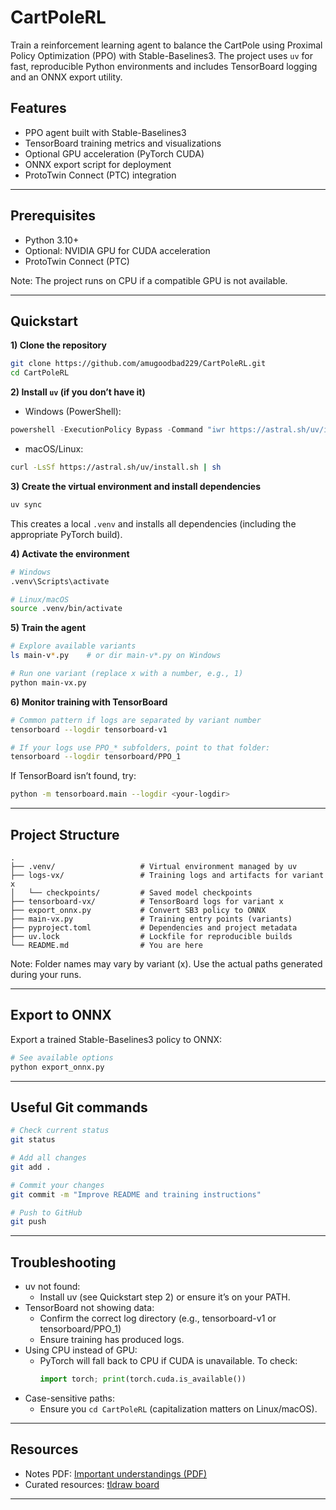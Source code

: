 # CartPoleRL

Train a reinforcement learning agent to balance the CartPole using Proximal Policy Optimization (PPO) with Stable-Baselines3. The project uses `uv` for fast, reproducible Python environments and includes TensorBoard logging and an ONNX export utility.

## Features

- PPO agent built with Stable-Baselines3
- TensorBoard training metrics and visualizations
- Optional GPU acceleration (PyTorch CUDA)
- ONNX export script for deployment
- ProtoTwin Connect (PTC) integration

---

## Prerequisites

- Python 3.10+
- Optional: NVIDIA GPU for CUDA acceleration
- ProtoTwin Connect (PTC)

Note: The project runs on CPU if a compatible GPU is not available.

---

## Quickstart

**1) Clone the repository**
```bash
git clone https://github.com/amugoodbad229/CartPoleRL.git
cd CartPoleRL
```

**2) Install `uv` (if you don’t have it)**
- Windows (PowerShell):
```powershell
powershell -ExecutionPolicy Bypass -Command "iwr https://astral.sh/uv/install.ps1 -UseBasicParsing | iex"
```
- macOS/Linux:
```bash
curl -LsSf https://astral.sh/uv/install.sh | sh
```

**3) Create the virtual environment and install dependencies**
```bash
uv sync
```
This creates a local `.venv` and installs all dependencies (including the appropriate PyTorch build).

**4) Activate the environment**
```bash
# Windows
.venv\Scripts\activate

# Linux/macOS
source .venv/bin/activate
```

**5) Train the agent**
```bash
# Explore available variants
ls main-v*.py    # or dir main-v*.py on Windows

# Run one variant (replace x with a number, e.g., 1)
python main-vx.py
```

**6) Monitor training with TensorBoard**
```bash
# Common pattern if logs are separated by variant number
tensorboard --logdir tensorboard-v1

# If your logs use PPO_* subfolders, point to that folder:
tensorboard --logdir tensorboard/PPO_1
```
If TensorBoard isn’t found, try:
```bash
python -m tensorboard.main --logdir <your-logdir>
```

---

## Project Structure

```text
.
├── .venv/                   # Virtual environment managed by uv
├── logs-vx/                 # Training logs and artifacts for variant x
│   └── checkpoints/         # Saved model checkpoints
├── tensorboard-vx/          # TensorBoard logs for variant x
├── export_onnx.py           # Convert SB3 policy to ONNX
├── main-vx.py               # Training entry points (variants)
├── pyproject.toml           # Dependencies and project metadata
├── uv.lock                  # Lockfile for reproducible builds
└── README.md                # You are here
```

Note: Folder names may vary by variant (x). Use the actual paths generated during your runs.

---

## Export to ONNX

Export a trained Stable-Baselines3 policy to ONNX:
```bash
# See available options
python export_onnx.py
```
---

## Useful Git commands

```bash
# Check current status
git status

# Add all changes
git add .

# Commit your changes
git commit -m "Improve README and training instructions"

# Push to GitHub
git push
```

---

## Troubleshooting

- uv not found:
  - Install uv (see Quickstart step 2) or ensure it’s on your PATH.
- TensorBoard not showing data:
  - Confirm the correct log directory (e.g., tensorboard-v1 or tensorboard/PPO_1)
  - Ensure training has produced logs.
- Using CPU instead of GPU:
  - PyTorch will fall back to CPU if CUDA is unavailable. To check:
    ```python
    import torch; print(torch.cuda.is_available())
    ```
- Case-sensitive paths:
  - Ensure you `cd CartPoleRL` (capitalization matters on Linux/macOS).

---

## Resources

- Notes PDF: [Important understandings (PDF)](https://jumpshare.com/share/5R2Vt26zIvwhY93lSeQS)
- Curated resources: [tldraw board](https://www.tldraw.com/f/T6oHe2VW4S5P4fRhE0Aqv?d=v-941.3915.2132.1013.0Nu4aCQvq1Lg7bbzkZt0N)

---
